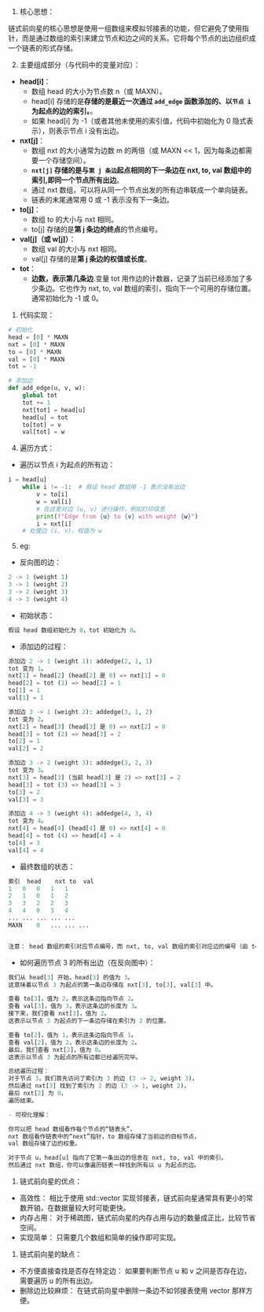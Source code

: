 1. 核心思想：

链式前向星的核心思想是使用一组数组来模拟邻接表的功能，但它避免了使用指针，而是通过数组的索引来建立节点和边之间的关系。它将每个节点的出边组织成一个链表的形式存储。

2. 主要组成部分（与代码中的变量对应）：

- **head[i]**： 
  - 数组 head 的大小为节点数 n（或 MAXN）。
  - head[i] 存储的是**存储的是最近一次通过 `add_edge` 函数添加的、以`节点 i` 为起点的边的索引。**。
  - 如果 head[i] 为 -1（或者其他未使用的索引值，代码中初始化为 0 隐式表示），则表示节点 i 没有出边。
- **nxt[j]**：
  -  数组 nxt 的大小通常为边数 m 的两倍（或 MAXN << 1，因为每条边都需要一个存储空间）。
  - **`nxt[j]` 存储的是与`第 j 条边`起点相同的下一条边在 nxt, to, val 数组中的索引,即同一个节点所有出边**。
  - 通过 nxt 数组，可以将从同一个节点出发的所有边串联成一个单向链表。
  - 链表的末尾通常用 0 或 -1 表示没有下一条边。
- **to[j]**： 
  - 数组 to 的大小与 nxt 相同。
  - to[j] 存储的是**第 j 条边的终点**的节点编号。
- **val[j]（或 w[j]）**： 
  - 数组 val 的大小与 nxt 相同。
  - val[j] 存储的是**第 j 条边的权值或长度**。
- **tot**： 
  - **边数，表示第几条边**.变量 tot 用作边的计数器，记录了当前已经添加了多少条边。它也作为 nxt, to, val 数组的索引，指向下一个可用的存储位置。通常初始化为 -1 或 0。

1. 代码实现：
```py
# 初始化
head = [0] * MAXN
nxt = [0] * MAXN
to = [0] * MAXN
val = [0] * MAXN
tot = -1

# 添加边
def add_edge(u, v, w):
    global tot
    tot += 1
    nxt[tot] = head[u]
    head[u] = tot
    to[tot] = v
    val[tot] = w
```

4. 遍历方式：
- 遍历以节点 i 为起点的所有边：
```py
i = head[u]
    while i != -1:  # 假设 head 数组用 -1 表示没有出边
        v = to[i]
        w = val[i]
        # 在这里对边 (u, v) 进行操作，例如打印信息
        print(f"Edge from {u} to {v} with weight {w}")
        i = nxt[i]
    # 处理边 (i, v)，权值为 w
```

5. eg:
- 反向图的边：
~~~py
2 -> 1 (weight 1)
3 -> 1 (weight 2)
3 -> 2 (weight 3)
4 -> 3 (weight 4)
~~~
- 初始状态：
~~~py
假设 head 数组初始化为 0，tot 初始化为 0。
~~~

- 添加边的过程：
~~~py
添加边 2 -> 1 (weight 1): addedge(2, 1, 1)
tot 变为 1。
nxt[1] = head[2] (head[2] 是 0) => nxt[1] = 0
head[2] = tot (1) => head[2] = 1
to[1] = 1
val[1] = 1

添加边 3 -> 1 (weight 2): addedge(3, 1, 2)
tot 变为 2。
nxt[2] = head[3] (head[3] 是 0) => nxt[2] = 0
head[3] = tot (2) => head[3] = 2
to[2] = 1
val[2] = 2

添加边 3 -> 2 (weight 3): addedge(3, 2, 3)
tot 变为 3。
nxt[3] = head[3] (当前 head[3] 是 2) => nxt[3] = 2
head[3] = tot (3) => head[3] = 3
to[3] = 2
val[3] = 3

添加边 4 -> 3 (weight 4): addedge(4, 3, 4)
tot 变为 4。
nxt[4] = head[4] (head[4] 是 0) => nxt[4] = 0
head[4] = tot (4) => head[4] = 4
to[4] = 3
val[4] = 4
~~~
- 最终数组的状态：
~~~py
索引	head	nxt	to	val
1	0	0	1	1
2	1	0	1	2
3	3	2	2	3
4	4	0	3	4
...	...	...	...	...
MAXN	0	...	...	...


注意： head 数组的索引对应节点编号，而 nxt, to, val 数组的索引对应边的编号（由 tot 计数）。
~~~

- 如何遍历节点 3 的所有出边（在反向图中）：
~~~py
我们从 head[3] 开始，head[3] 的值为 3。
这意味着以节点 3 为起点的第一条边存储在 nxt[3], to[3], val[3] 中。

查看 to[3]，值为 2，表示这条边指向节点 2。
查看 val[3]，值为 3，表示这条边的长度为 3。
接下来，我们查看 nxt[3]，值为 2。
这表示以节点 3 为起点的下一条边存储在索引为 2 的位置。

查看 to[2]，值为 1，表示这条边指向节点 1。
查看 val[2]，值为 2，表示这条边的长度为 2。
最后，我们查看 nxt[2]，值为 0。
这表示以节点 3 为起点的所有边都已经遍历完毕。

总结遍历过程：
对于节点 3，我们首先访问了索引为 3 的边 (3 -> 2, weight 3)，
然后通过 nxt[3] 找到了索引为 2 的边 (3 -> 1, weight 2)，
最后 nxt[2] 为 0，
遍历结束。
~~~
~~~py
- 可视化理解：

你可以把 head 数组看作每个节点的“链表头”，
nxt 数组看作链表中的“next”指针，to 数组存储了当前边的目标节点，
val 数组存储了边的权重。

对于节点 u，head[u] 指向了它第一条出边的信息在 nxt, to, val 中的索引。
然后通过 nxt 数组，你可以像遍历链表一样找到所有以 u 为起点的边。
~~~


1. 链式前向星的优点：
- 高效性： 相比于使用 std::vector 实现邻接表，链式前向星通常具有更小的常数开销，在数据量较大时可能更快。
- 内存占用： 对于稀疏图，链式前向星的内存占用与边的数量成正比，比较节省空间。
- 实现简单： 只需要几个数组和简单的操作即可实现。

1. 链式前向星的缺点：
- 不方便直接查找是否存在特定边： 如果要判断节点 u 和 v 之间是否存在边，需要遍历 u 的所有出边。
- 删除边比较麻烦： 在链式前向星中删除一条边不如邻接表使用 vector 那样方便。